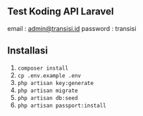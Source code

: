 ## Test Koding API Laravel

email       : admin@transisi.id
password    : transisi

## Installasi
1. `composer install`
2. `cp .env.example .env`
3. `php artisan key:generate`
4. `php artisan migrate`
5. `php artisan db:seed`
6. `php artisan passport:install`